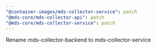 ```yaml
---
"@container-images/mds-collector-service": patch
"@mds-core/mds-collector-api": patch
"@mds-core/mds-collector-service": patch
---
```


Rename mds-collector-backend to mds-collector-service
